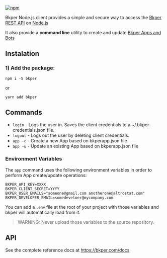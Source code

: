 [Bkper REST API]: https://bkper.com/docs/#rest-apis

[![npm](https://img.shields.io/npm/v/bkper?color=%235889e4)](https://www.npmjs.com/package/bkper)

Bkper Node.js client provides a simple and secure way to access the [Bkper REST API] on [Node.js](https://nodejs.dev/)

It also provide a **command line** utility to create and update [Bkper Apps and Bots](https://bkper.com/docs/)

## Instalation

### 1) Add the package:

```
npm i -S bkper
```
or
```
yarn add bkper
```

## Commands
- ```login```   - Logs the user in. Saves the client credentials to a ~/.bkper-credentials.json file.
- ```logout```  - Logs out the user by deleting client credentials.
- ```app -c```  - Create a new App based on bkperapp.json file
- ```app -u```  - Update an existing App based on bkperapp.json file 

### Environment Variables

The ```app``` command uses the following environment variables in order to perform App create/update operations:

```
BKPER_API_KEY=XXXX
BKPER_CLIENT_SECRET=YYYY
BKPER_USER_EMAILS="someone@gmail.com anotherone@altrostat.com"
BKPER_DEVELOPER_EMAIL=somedeveloer@mycompany.com
```

You can add a ```.env``` file at the root of your project with those variables and bkper will automatically load from it. 

> WARNING: Never upload those variables to the source repository.


## API

See the complete reference docs at https://bkper.com/docs




